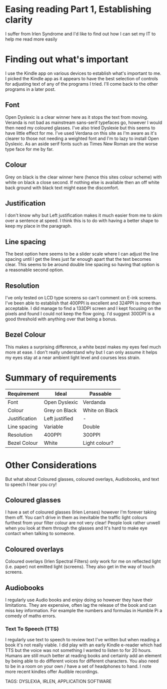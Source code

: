 Easing reading Part 1, Establishing clarity
===
I suffer from Irlen Syndrome and I'd like to find out how I can set my IT to help me read more easily

# Finding out what's important
I use the Kindle app on various devices to establish what's important to me. I picked the Kindle app as it appears to have the best selection of controls for adjusting text of any of the programs I tried. I'll come back to the other programs in a later post.

## Font
Open Dyslexic is a clear winner here as it stops the text from moving. Veranda is not bad as mainstream sans-serif typefaces go, however I would then need my coloured glasses. I've also tried Dyslexie but this seems to have little effect for me. I've used Verdana on this site as I'm aware as it's clearer to those not needing a weighted font and I'm to lazy to install Open Dyslexic. As an aside serif fonts such as Times New Roman are the worse type face for me by far.

## Colour
Grey on black is the clear winner here (hence this sites colour scheme) with white on black a close second. If nothing else is available then an off white back ground with black text might ease the discomfort.

## Justification
I don't know why but Left justification makes it much easier from me to skim over a sentence at speed. I think this is to do with having a better shape to keep my place in the paragraph.

## Line spacing
The best option here seems to be a slider scale where I can adjust the line spacing until I get the lines just far enough apart that the text becomes clear. This seems to be around double line spacing so having that option is a reasonable second option.

## Resolution
I've only tested on LCD type screens so can't comment on E-ink screens. I've been able to establish that 400PPI is excellent and 324PPI is more than acceptable. I did manage to find a 133DPI screen and I kept focusing on the pixels and found I could not keep the flow going. I'd suggest 300DPI is a good threshold with anything over that being a bonus.

## Bezel Colour
This makes a surprising difference, a white bezel makes my eyes feel much more at ease. I don't really understand why but I can only assume it helps my eyes stay at a near ambient light level and courses less strain.

# Summary of requirements
| Requirement | Ideal | Passable |
| --- | --- | --- |
| Font | Open Dyslexic | Verdanda |
| Colour | Grey on Black | White on Black |
| Justification | Left justified | - |
| Line spacing | Variable | Double |
| Resolution | 400PPI | 300PPI |
| Bezel Colour | White | Light colour? |

# Other Considerations
But what about Coloured glasses, coloured overlays, Audiobooks, and text to speech I hear you cry!

## Coloured glasses
I have a set of coloured glasses (Irlen Lenses) however I'm forever taking them off. You can't drive in them as inevitable the traffic light colours furthest from your filter colour are not very clear! People look rather unwell when you look at them through the glasses and It's hard to make eye contact when talking to someone.

## Coloured overlays
Coloured overlays (Irlen Spectral Filters) only work for me on reflected light (i.e. paper) not emitted light (screens). They also get in the way of touch screens.

## Audiobooks
I regularly use Audio books and enjoy doing so however they have their limitations. They are expensive, often lag the release of the book and can miss key information. For example the numbers and formulas in Humble Pi a comedy of maths errors.

### Text To Speech (TTS)
I regularly use text to speech to review text I've written but when reading a book it's not really viable. I did play with an early Kindle e-reader which had TTS but the voice was not something I wanted to listen to for 20 hours. Humans are still much better at reading books and certainly add an element by being able to do different voices for different characters. You also need to be in a room on your own / have a set of headphones to hand. I note more recent kindles offer Audible recordings.

TAGS: DYSLEXIA, IRLEN, APPLICATION SOFTWARE